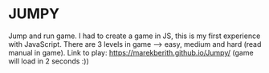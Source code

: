 # JUMPY

Jump and run game. I had to create a game in JS, this is my first experience with JavaScript. 
There are 3 levels in game --> easy, medium and hard (read manual in game).
Link to play: https://marekberith.github.io/Jumpy/ (game will load in 2 seconds :))
